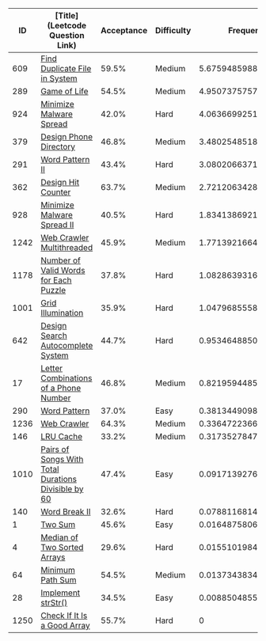 |ID|[Title](Leetcode Question Link)|Acceptance|Difficulty|Frequency|
|----|-----|----|---|---|
|609|[Find Duplicate File in System]( https://leetcode.com/problems/find-duplicate-file-in-system)|59.5%|Medium|5.67594859888821|
|289|[Game of Life]( https://leetcode.com/problems/game-of-life)|54.5%|Medium|4.950737575757486|
|924|[Minimize Malware Spread]( https://leetcode.com/problems/minimize-malware-spread)|42.0%|Hard|4.0636699251252715|
|379|[Design Phone Directory]( https://leetcode.com/problems/design-phone-directory)|46.8%|Medium|3.4802548518846486|
|291|[Word Pattern II]( https://leetcode.com/problems/word-pattern-ii)|43.4%|Hard|3.080206637191811|
|362|[Design Hit Counter]( https://leetcode.com/problems/design-hit-counter)|63.7%|Medium|2.7212063428291313|
|928|[Minimize Malware Spread II]( https://leetcode.com/problems/minimize-malware-spread-ii)|40.5%|Hard|1.8341386921969165|
|1242|[Web Crawler Multithreaded]( https://leetcode.com/problems/web-crawler-multithreaded)|45.9%|Medium|1.7713921664036212|
|1178|[Number of Valid Words for Each Puzzle]( https://leetcode.com/problems/number-of-valid-words-for-each-puzzle)|37.8%|Hard|1.0828639316999706|
|1001|[Grid Illumination]( https://leetcode.com/problems/grid-illumination)|35.9%|Hard|1.0479685558493548|
|642|[Design Search Autocomplete System]( https://leetcode.com/problems/design-search-autocomplete-system)|44.7%|Hard|0.9534648850908103|
|17|[Letter Combinations of a Phone Number]( https://leetcode.com/problems/letter-combinations-of-a-phone-number)|46.8%|Medium|0.8219594485525382|
|290|[Word Pattern]( https://leetcode.com/problems/word-pattern)|37.0%|Easy|0.3813449098066498|
|1236|[Web Crawler]( https://leetcode.com/problems/web-crawler)|64.3%|Medium|0.33647223662121295|
|146|[LRU Cache]( https://leetcode.com/problems/lru-cache)|33.2%|Medium|0.31735278471778255|
|1010|[Pairs of Songs With Total Durations Divisible by 60]( https://leetcode.com/problems/pairs-of-songs-with-total-durations-divisible-by-60)|47.4%|Easy|0.09171392769013605|
|140|[Word Break II]( https://leetcode.com/problems/word-break-ii)|32.6%|Hard|0.07881168148917794|
|1|[Two Sum]( https://leetcode.com/problems/two-sum)|45.6%|Easy|0.016487580637467636|
|4|[Median of Two Sorted Arrays]( https://leetcode.com/problems/median-of-two-sorted-arrays)|29.6%|Hard|0.015510198481701449|
|64|[Minimum Path Sum]( https://leetcode.com/problems/minimum-path-sum)|54.5%|Medium|0.013734383449598314|
|28|[Implement strStr()]( https://leetcode.com/problems/implement-strstr)|34.5%|Easy|0.008850485542574548|
|1250|[Check If It Is a Good Array]( https://leetcode.com/problems/check-if-it-is-a-good-array)|55.7%|Hard|0|

